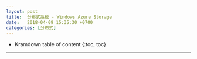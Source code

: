 ```yaml
---
layout: post
title:  分布式系统 - Windows Azure Storage
date:   2018-04-09 15:35:30 +0700
categories: [分布式]
---
```


* Kramdown table of content
{:toc, toc}

----------------

